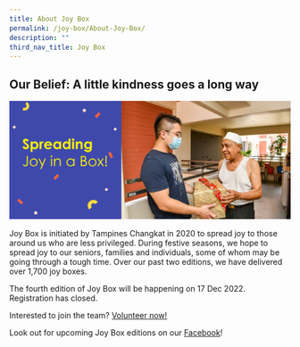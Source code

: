 ```yaml
---
title: About Joy Box
permalink: /joy-box/About-Joy-Box/
description: ""
third_nav_title: Joy Box
---
```

## Our Belief: A little kindness goes a long way

![](/images/Joy%20Box/Joy%20Box%20Banner1.png)

Joy Box is initiated by Tampines Changkat in 2020 to spread joy to those around us who are less privileged. During festive seasons, we hope to spread joy to our seniors, families and individuals, some of whom may be going through a tough time. Over our past two editions, we have delivered over 1,700 joy boxes.

The fourth edition of Joy Box will be happening on 17 Dec 2022. Registration has closed.

Interested to join the team? [Volunteer now!](https://form.gov.sg/63e61a35b1cf750011109bd7)

Look out for upcoming Joy Box editions on our [Facebook](https://www.facebook.com/tampines.changkat)!